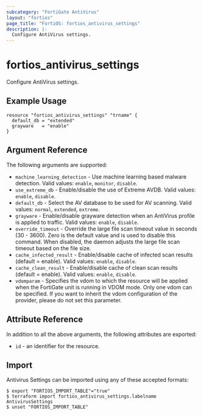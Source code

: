 ```yaml
---
subcategory: "FortiGate AntiVirus"
layout: "fortios"
page_title: "FortiOS: fortios_antivirus_settings"
description: |-
  Configure AntiVirus settings.
---
```


# fortios_antivirus_settings
Configure AntiVirus settings.

## Example Usage

```hcl
resource "fortios_antivirus_settings" "trname" {
  default_db = "extended"
  grayware   = "enable"
}
```

## Argument Reference

The following arguments are supported:

* `machine_learning_detection` - Use machine learning based malware detection. Valid values: `enable`, `monitor`, `disable`.
* `use_extreme_db` - Enable/disable the use of Extreme AVDB. Valid values: `enable`, `disable`.
* `default_db` - Select the AV database to be used for AV scanning. Valid values: `normal`, `extended`, `extreme`.
* `grayware` - Enable/disable grayware detection when an AntiVirus profile is applied to traffic. Valid values: `enable`, `disable`.
* `override_timeout` - Override the large file scan timeout value in seconds (30 - 3600). Zero is the default value and is used to disable this command. When disabled, the daemon adjusts the large file scan timeout based on the file size.
* `cache_infected_result` - Enable/disable cache of infected scan results (default = enable). Valid values: `enable`, `disable`.
* `cache_clean_result` - Enable/disable cache of clean scan results (default = enable). Valid values: `enable`, `disable`.
* `vdomparam` - Specifies the vdom to which the resource will be applied when the FortiGate unit is running in VDOM mode. Only one vdom can be specified. If you want to inherit the vdom configuration of the provider, please do not set this parameter.


## Attribute Reference

In addition to all the above arguments, the following attributes are exported:
* `id` - an identifier for the resource.

## Import

Antivirus Settings can be imported using any of these accepted formats:
```
$ export "FORTIOS_IMPORT_TABLE"="true"
$ terraform import fortios_antivirus_settings.labelname AntivirusSettings
$ unset "FORTIOS_IMPORT_TABLE"
```
